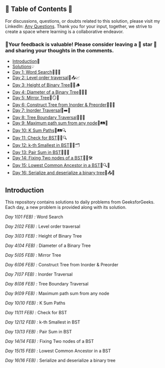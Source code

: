 ## 📜 Table of Contents 📜

For discussions, questions, or doubts related to this solution, please visit my LinkedIn: [Any Questions](https://www.linkedin.com/in/het-patel-8b110525a/). Thank you for your input, together, we strive to create a space where learning is a collaborative endeavor.

### 🔮Your feedback is valuable! Please consider leaving a 🌟 star 🌟 and sharing your thoughts in the comments.

- [Introduction](https://github.com/Hunterdii/GeeksforGeeks-POTD/blob/main/README.md)📝
- [Solutions](/February%202025%20GFG%20SOLUTION)💡
- [Day 1: Word Search](01(Feb)%20Word%20Search.md)📖🔠🔎
- [Day 2: Level order traversal](02(Feb)%20Level%20order%20traversal.md)🌳📤📈
- [Day 3: Height of Binary Tree](03(Feb)%20Height%20of%20Binary%20Tree.md)🌲📏🪵
- [Day 4: Diameter of a Binary Tree](04(Feb)%20Diameter%20of%20a%20Binary%20Tree.md)🌳📏🔄
- [Day 5: Mirror Tree](05(Feb)%20Mirror%20Tree.md)🌳🪞📌
- [Day 6: Construct Tree from Inorder & Preorder](06(Feb)%20Construct%20Tree%20from%20Inorder%20%26%20Preorder.md)🌳🔀📜
- [Day 7: Inorder Traversal](07(Feb)%20Inorder%20Traversal.md)🌳➡️📄
- [Day 8: Tree Boundary Traversal](08(Feb)%20Tree%20Boundary%20Traversal.md)🌳📐🌿
- [Day 9: Maximum path sum from any node](09(Feb)%20Maximum%20path%20sum%20from%20any%20node.md)🌳🛤️🔼
- [Day 10: K Sum Paths](10(Feb)%20K%20Sum%20Paths.md)🌳🛤️🔍
- [Day 11: Check for BST](11(Feb)%20Check%20for%20BST.md)🌳✅🔍
- [Day 12: k-th Smallest in BST](12(Feb)%20k-th%20Smallest%20in%20BST.md)🌳🔢🗂️
- [Day 13: Pair Sum in BST](13(Feb)%20Pair%20Sum%20in%20BST.md)🌳➕🔢
- [Day 14: Fixing Two nodes of a BST](14(Feb)%20Fixing%20Two%20nodes%20of%20a%20BST.md)🌳🔄🛠️
- [Day 15: Lowest Common Ancestor in a BST](15(Feb)%20Lowest%20Common%20Ancestor%20in%20a%20BST.md)🌳🔍🤝
- [Day 16: Serialize and deserialize a binary tree](16(Feb)%20Serialize%20and%20deserialize%20a%20binary%20tree.md)🌲📤💾

  
## Introduction

This repository contains solutions to daily problems from GeeksforGeeks. Each day, a new problem is provided along with its solution.

*Day 1(01 FEB) :* Word Search

*Day 2(02 FEB) :* Level order traversal

*Day 3(03 FEB) :* Height of Binary Tree

*Day 4(04 FEB) :* Diameter of a Binary Tree

*Day 5(05 FEB) :* Mirror Tree 

*Day 6(06 FEB) :* Construct Tree from Inorder & Preorder

*Day 7(07 FEB) :* Inorder Traversal

*Day 8(08 FEB) :* Tree Boundary Traversal 

*Day 9(09 FEB) :* Maximum path sum from any node

*Day 10(10 FEB) :* K Sum Paths

*Day 11(11 FEB) :* Check for BST

*Day 12(12 FEB) :* k-th Smallest in BST

*Day 13(13 FEB) :* Pair Sum in BST

*Day 14(14 FEB) :* Fixing Two nodes of a BST

*Day 15(15 FEB) :* Lowest Common Ancestor in a BST

*Day 16(16 FEB) :* Serialize and deserialize a binary tree

